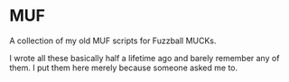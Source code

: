 # MUF
A collection of my old MUF scripts for Fuzzball MUCKs.

I wrote all these basically half a lifetime ago and barely remember any of them. I put them here merely because someone asked me to.
